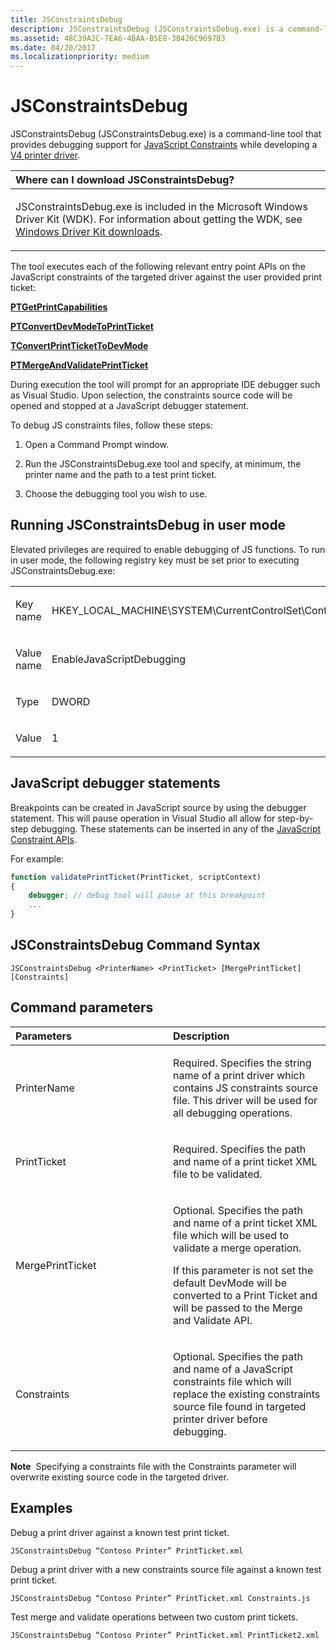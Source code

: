 ```yaml
---
title: JSConstraintsDebug
description: JSConstraintsDebug (JSConstraintsDebug.exe) is a command-line tool that provides debugging support for JavaScript Constraints while developing a V4 printer driver.
ms.assetid: 48C39A2C-7EA6-4BAA-B5E8-3B426C9697B3
ms.date: 04/20/2017
ms.localizationpriority: medium
---
```


# JSConstraintsDebug


JSConstraintsDebug (JSConstraintsDebug.exe) is a command-line tool that provides debugging support for [JavaScript Constraints](https://docs.microsoft.com/windows-hardware/drivers/print/javascript-constraints) while developing a [V4 printer driver](https://docs.microsoft.com/windows-hardware/drivers/print/v4-printer-driver).

<table>
<colgroup>
<col width="100%" />
</colgroup>
<thead>
<tr class="header">
<th align="left">Where can I download JSConstraintsDebug?</th>
</tr>
</thead>
<tbody>
<tr class="odd">
<td align="left"><p>JSConstraintsDebug.exe is included in the Microsoft Windows Driver Kit (WDK). For information about getting the WDK, see <a href="https://docs.microsoft.com/windows-hardware/drivers/download-the-wdk" data-raw-source="[Windows Driver Kit downloads](https://docs.microsoft.com/windows-hardware/drivers/download-the-wdk)">Windows Driver Kit downloads</a>.</p></td>
</tr>
</tbody>
</table>

 

The tool executes each of the following relevant entry point APIs on the JavaScript constraints of the targeted driver against the user provided print ticket:

[**PTGetPrintCapabilities**](https://docs.microsoft.com/windows/desktop/api/prntvpt/nf-prntvpt-ptgetprintcapabilities)

[**PTConvertDevModeToPrintTicket**](https://docs.microsoft.com/windows/desktop/api/prntvpt/nf-prntvpt-ptconvertdevmodetoprintticket)

[**TConvertPrintTicketToDevMode**](https://docs.microsoft.com/windows/desktop/api/prntvpt/nf-prntvpt-ptconvertprinttickettodevmode)

[**PTMergeAndValidatePrintTicket**](https://docs.microsoft.com/windows/desktop/api/prntvpt/nf-prntvpt-ptmergeandvalidateprintticket)

During execution the tool will prompt for an appropriate IDE debugger such as Visual Studio. Upon selection, the constraints source code will be opened and stopped at a JavaScript debugger statement.

To debug JS constraints files, follow these steps:

1.  Open a Command Prompt window.

2.  Run the JSConstraintsDebug.exe tool and specify, at minimum, the printer name and the path to a test print ticket.

3.  Choose the debugging tool you wish to use.

## <span id="Running_JSConstraintsDebug_in_user_mode"></span><span id="running_jsconstraintsdebug_in_user_mode"></span><span id="RUNNING_JSCONSTRAINTSDEBUG_IN_USER_MODE"></span>Running JSConstraintsDebug in user mode


Elevated privileges are required to enable debugging of JS functions. To run in user mode, the following registry key must be set prior to executing JSConstraintsDebug.exe:

<table>
<colgroup>
<col width="50%" />
<col width="50%" />
</colgroup>
<tbody>
<tr class="odd">
<td align="left"><p>Key name</p></td>
<td align="left"><p>HKEY_LOCAL_MACHINE\SYSTEM\CurrentControlSet\Control\Print</p></td>
</tr>
<tr class="even">
<td align="left"><p>Value name</p></td>
<td align="left"><p>EnableJavaScriptDebugging</p></td>
</tr>
<tr class="odd">
<td align="left"><p>Type</p></td>
<td align="left"><p>DWORD</p></td>
</tr>
<tr class="even">
<td align="left"><p>Value</p></td>
<td align="left"><p>1</p></td>
</tr>
</tbody>
</table>

 

## <span id="JavaScript_debugger_statements"></span><span id="javascript_debugger_statements"></span><span id="JAVASCRIPT_DEBUGGER_STATEMENTS"></span>JavaScript debugger statements


Breakpoints can be created in JavaScript source by using the debugger statement. This will pause operation in Visual Studio all allow for step-by-step debugging. These statements can be inserted in any of the [JavaScript Constraint APIs](https://docs.microsoft.com/windows-hardware/drivers/print/javascript-constraints).

For example:

```JavaScript
function validatePrintTicket(PrintTicket, scriptContext)
{
    debugger; // debug tool will pause at this breakpoint
    ...
}
```

## <span id="JSConstraintsDebug_Command_Syntax"></span><span id="jsconstraintsdebug_command_syntax"></span><span id="JSCONSTRAINTSDEBUG_COMMAND_SYNTAX"></span>JSConstraintsDebug Command Syntax


```
JSConstraintsDebug <PrinterName> <PrintTicket> [MergePrintTicket] [Constraints]
```

## <span id="Command_parameters"></span><span id="command_parameters"></span><span id="COMMAND_PARAMETERS"></span>Command parameters


<table>
<colgroup>
<col width="50%" />
<col width="50%" />
</colgroup>
<thead>
<tr class="header">
<th align="left">Parameters</th>
<th align="left">Description</th>
</tr>
</thead>
<tbody>
<tr class="odd">
<td align="left"><p><span id="PrinterName"></span><span id="printername"></span><span id="PRINTERNAME"></span>PrinterName</p></td>
<td align="left"><p>Required. Specifies the string name of a print driver which contains JS constraints source file. This driver will be used for all debugging operations.</p></td>
</tr>
<tr class="even">
<td align="left"><p><span id="PrintTicket"></span><span id="printticket"></span><span id="PRINTTICKET"></span>PrintTicket</p></td>
<td align="left"><p>Required. Specifies the path and name of a print ticket XML file to be validated.</p></td>
</tr>
<tr class="odd">
<td align="left"><p><span id="MergePrintTicket"></span><span id="mergeprintticket"></span><span id="MERGEPRINTTICKET"></span>MergePrintTicket</p></td>
<td align="left"><p>Optional. Specifies the path and name of a print ticket XML file which will be used to validate a merge operation.</p>
<p>If this parameter is not set the default DevMode will be converted to a Print Ticket and will be passed to the Merge and Validate API.</p></td>
</tr>
<tr class="even">
<td align="left"><p><span id="Constraints"></span><span id="constraints"></span><span id="CONSTRAINTS"></span>Constraints</p></td>
<td align="left"><p>Optional. Specifies the path and name of a JavaScript constraints file which will replace the existing constraints source file found in targeted printer driver before debugging.</p></td>
</tr>
</tbody>
</table>

 

**Note**  Specifying a constraints file with the Constraints parameter will overwrite existing source code in the targeted driver.

 

## <span id="Examples"></span><span id="examples"></span><span id="EXAMPLES"></span>Examples


Debug a print driver against a known test print ticket.

```
JSConstraintsDebug “Contoso Printer” PrintTicket.xml
```

Debug a print driver with a new constraints source file against a known test print ticket.

```
JSConstraintsDebug “Contoso Printer” PrintTicket.xml Constraints.js
```

Test merge and validate operations between two custom print tickets.

```
JSConstraintsDebug “Contoso Printer” PrintTicket.xml PrintTicket2.xml
```

 

 





